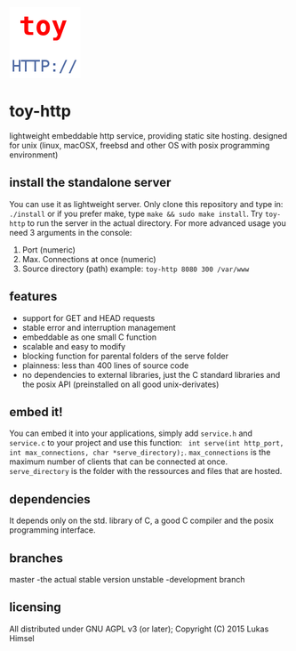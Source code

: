 ![](favicon.png)
# toy-http
lightweight embeddable http service,
providing static site hosting.
designed for unix (linux, macOSX, freebsd and other OS with posix programming environment)
## install the standalone server
You can use it as lightweight server. Only clone this repository and
type in: `./install` or if you prefer make, type `make && sudo make install`.
Try `toy-http` to run the server in the actual directory.
For more advanced usage you need 3 arguments in the console:
1. Port (numeric)
2. Max. Connections at once (numeric)
3. Source directory (path)
example: `toy-http 8080 300 /var/www`

## features
- support for GET and HEAD requests
- stable error and interruption management
- embeddable as one small C function
- scalable and easy to modify
- blocking function for parental folders of the serve folder
- plainness: less than 400 lines of source code
- no dependencies to external libraries, just the C standard libraries and
 the posix API (preinstalled on all good unix-derivates)

## embed it!
You can embed it into your applications, simply add `service.h` and `service.c` to your project
and use this function: ` int serve(int http_port, int max_connections, char *serve_directory);`.
`max_connections` is the maximum number of clients that can be connected at once.
`serve_directory` is the folder with the ressources and files that are hosted.

## dependencies
It depends only on the std. library of C, a good C compiler and the posix programming interface.

## branches
master   -the actual stable version
unstable -development branch

## licensing
All distributed under GNU AGPL v3 (or later); Copyright (C) 2015 Lukas Himsel
